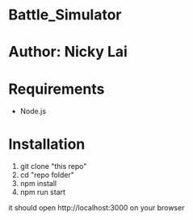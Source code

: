 # Battle_Simulator

# Author: Nicky Lai

# Requirements

* Node.js

# Installation

1. git clone "this repo"
2. cd "repo folder"
3. npm install
4. npm run start

it should open http://localhost:3000 on your browser





